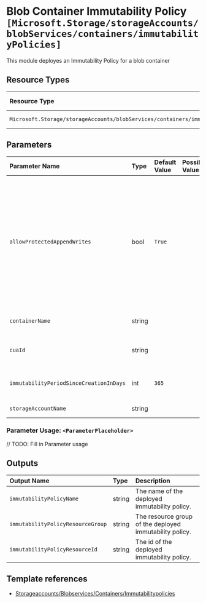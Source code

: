 # Blob Container Immutability Policy `[Microsoft.Storage/storageAccounts/blobServices/containers/immutabilityPolicies]`

This module deployes an Immutability Policy for a blob container

## Resource Types

| Resource Type | Api Version |
| :-- | :-- |
| `Microsoft.Storage/storageAccounts/blobServices/containers/immutabilityPolicies` | 2019-06-01 |

## Parameters

| Parameter Name | Type | Default Value | Possible Values | Description |
| :-- | :-- | :-- | :-- | :-- |
| `allowProtectedAppendWrites` | bool | `True` |  | This property can only be changed for unlocked time-based retention policies. When enabled, new blocks can be written to an append blob while maintaining immutability protection and compliance. Only new blocks can be added and any existing blocks cannot be modified or deleted. This property cannot be changed with ExtendImmutabilityPolicy API |
| `containerName` | string |  |  | Required. Name of the container to apply the policy to |
| `cuaId` | string |  |  | Optional. Customer Usage Attribution id (GUID). This GUID must be previously registered |
| `immutabilityPeriodSinceCreationInDays` | int | `365` |  | The immutability period for the blobs in the container since the policy creation, in days. |
| `storageAccountName` | string |  |  | Required. Name of the Storage Account. |

### Parameter Usage: `<ParameterPlaceholder>`

// TODO: Fill in Parameter usage

## Outputs

| Output Name | Type | Description |
| :-- | :-- | :-- |
| `immutabilityPolicyName` | string | The name of the deployed immutability policy. |
| `immutabilityPolicyResourceGroup` | string | The resource group of the deployed immutability policy. |
| `immutabilityPolicyResourceId` | string | The id of the deployed immutability policy. |

## Template references

- [Storageaccounts/Blobservices/Containers/Immutabilitypolicies](https://docs.microsoft.com/en-us/azure/templates/Microsoft.Storage/2019-06-01/storageAccounts/blobServices/containers/immutabilityPolicies)

